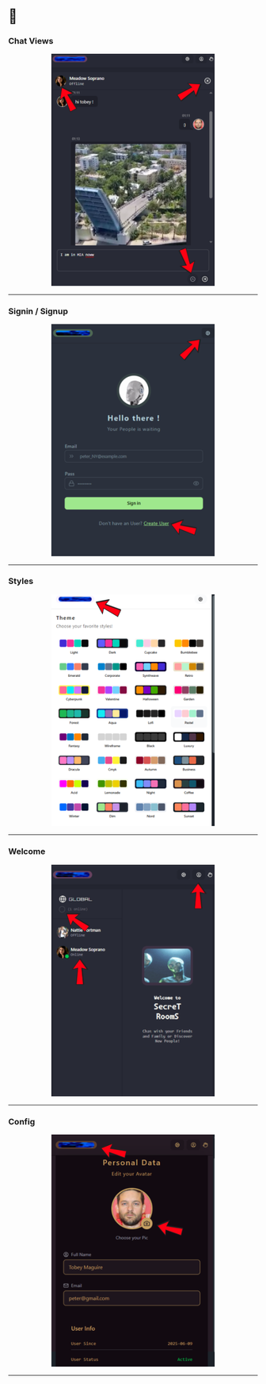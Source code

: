 # 📱

### Chat Views

<div align="center">
  <img src="./client/public/chatbox.png" alt="chat" width="330" />
</div>

---

### Signin / Signup

<div align="center">
  <img src="./client/public/auth.png" alt="auth" width="330" />
</div>

---

### Styles

<div align="center">
  <img src="./client/public/styles.png" alt="styles" width="330" />
</div>

---

### Welcome

<div align="center">
  <img src="./client/public/welcome.png" alt="welcome" width="330" />
</div>

---

### Config

<div align="center">
  <img src="./client/public/config.png" alt="config" width="330" />
</div>

---
